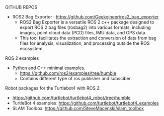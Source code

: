 
GITHUB REPOS 
* ROS2 Bag Exporter : https://github.com/Geekgineer/ros2_bag_exporter
   - ROS2 Bag Exporter is a versatile ROS 2 c++ package designed to export ROS 2 bag files (rosbag2) into various formats, including images, point cloud data (PCD) files, IMU data, and GPS data.
   -  This tool facilitates the extraction and conversion of data from bag files for analysis, visualization, and processing outside the ROS ecosystem

ROS 2 examples
* Python and C++ minimal examples.
   - https://github.com/ros2/examples/tree/humble
   - Contains different type of ros publisher and subsciber.
  
Robot packages for the Turtlebot4 with ROS 2.
   - https://github.com/turtlebot/turtlebot4_robot/tree/humble
   - TurtleBot 4 examples: https://github.com/turtlebot/turtlebot4_examples
   - SLAM Toolbox: https://github.com/SteveMacenski/slam_toolbox


